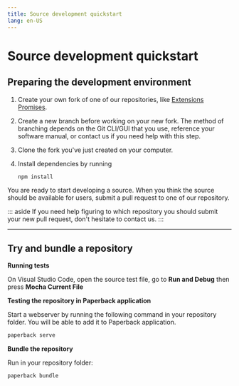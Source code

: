 ```yaml
---
title: Source development quickstart
lang: en-US
---
```


# Source development quickstart

## Preparing the development environment

1. Create your own fork of one of our repositories, like [Extensions Promises](https://github.com/Paperback-iOS/extensions-main-promises).

1. Create a new branch before working on your new fork. The method of branching depends on the Git CLI/GUI that you use, reference your software manual, or contact us if you need help with this step.

1. Clone the fork you've just created on your computer.

1. Install dependencies by running
   ```bash
   npm install
   ```

You are ready to start developing a source. When you think the source should be available for users, submit a pull request to one of our repository.

::: aside
If you need help figuring to which repository you should submit your new pull request, don't hesitate to contact us.
:::

---

## Try and bundle a repository

**Running tests**

On Visual Studio Code, open the source test file, go to **Run and Debug** then press **Mocha Current File**

**Testing the repository in Paperback application**

Start a webserver by running the following command in your repository folder. You will be able to add it to Paperback application. 
```bash
paperback serve
```

**Bundle the repository**

Run in your repository folder:
```bash
paperback bundle
```

<style>
.custom-block.aside
{
    text-align: left;
}
</style>
